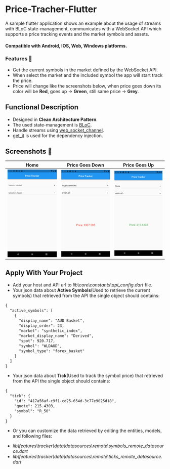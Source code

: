 # Price-Tracher-Flutter
A sample flutter application shows an example about the usage of streams with BLoC state-management, communicates with a WebSocket API which supports a price tracking events and the market symbols and assets.

#### Compatible with **Android, IOS, Web, Windows** platforms.

### Features 🚀
- Get the current symbols in the market defined by the WebSocket API.
- When select the market and the included symbol the app will start track the price.
- Price will change like the screenshots below, when price goes down its color will be **Red**, goes up -> **Green**, still same price -> **Grey**.

## Functional Description
- Designed in **Clean Architecture Pattern**.
- The used state-management is [BLoC](https://pub.dev/packages/flutter_bloc).
- Handle streams using [web_socket_channel](https://pub.dev/packages/web_socket_channel).
- [get_it](https://pub.dev/packages/get_it) is used for the dependency injection.

## Screenshots 🎉
Home  |  Price Goes Down  |  Price Goes Up
:-------------------------:|:-------------------------:|:-------------------------:
![home](screenshots/home.png)  |  ![screenshot1](screenshots/screenshot1.png)  |  ![screenshot2](screenshots/screenshot2.png)

## Apply With Your Project
- Add your host and API url to *lib\core\constants\api_config.dart* file. 
- Your json data about **Active Symbols**(Used to retrieve the current symbols) that retrieved from the API the single object should contains:
```
{
  "active_symbols": [
    {
      "display_name": "AUD Basket",
      "display_order": 23,
      "market": "synthetic_index",
      "market_display_name": "Derived",
      "spot": 920.717,
      "symbol": "WLDAUD",
      "symbol_type": "forex_basket"
    }
  ]
}
```
- Your json data about **Tick**(Used to track the symbol price) that retrieved from the API the single object should contains:
```
{
  "tick": {
    "id": "417a56af-c9f1-cd25-654d-3c77e9025d18",
    "quote": 215.4303,
    "symbol": "R_50"
  }
}
```
- Or you can customize the data retrieved by editing the entities, models, and following files:
* *lib\features\tracker\data\datasources\remote\symbols_remote_datasource.dart*
* *lib\features\tracker\data\datasources\remote\ticks_remote_datasource.dart*



